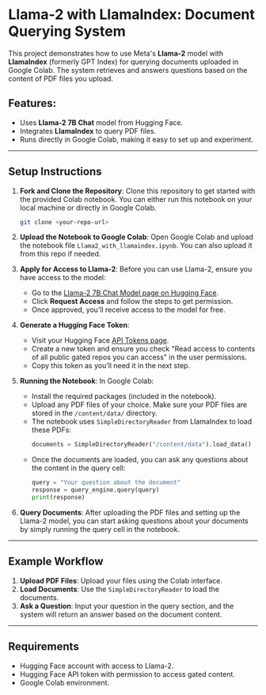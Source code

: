 # Llama-2 with LlamaIndex: Document Querying System

This project demonstrates how to use Meta's **Llama-2** model with **LlamaIndex** (formerly GPT Index) for querying documents uploaded in Google Colab. The system retrieves and answers questions based on the content of PDF files you upload.

## Features:
- Uses **Llama-2 7B Chat** model from Hugging Face.
- Integrates **LlamaIndex** to query PDF files.
- Runs directly in Google Colab, making it easy to set up and experiment.

---

## Setup Instructions

1. **Fork and Clone the Repository**:
   Clone this repository to get started with the provided Colab notebook. You can either run this notebook on your local machine or directly in Google Colab.

   ```bash
   git clone <your-repo-url>
   ```

2. **Upload the Notebook to Google Colab**:
   Open Google Colab and upload the notebook file `Llama2_with_llamaindex.ipynb`. You can also upload it from this repo if needed.

3. **Apply for Access to Llama-2**:
   Before you can use Llama-2, ensure you have access to the model:
   - Go to the [Llama-2 7B Chat Model page on Hugging Face](https://huggingface.co/meta-llama/Llama-2-7b-chat-hf).
   - Click **Request Access** and follow the steps to get permission.
   - Once approved, you’ll receive access to the model for free.

4. **Generate a Hugging Face Token**:
   - Visit your Hugging Face [API Tokens page](https://huggingface.co/settings/tokens).
   - Create a new token and ensure you check "Read access to contents of all public gated repos you can access" in the user permissions.
   - Copy this token as you’ll need it in the next step.

5. **Running the Notebook**:
   In Google Colab:
   - Install the required packages (included in the notebook).
   - Upload any PDF files of your choice. Make sure your PDF files are stored in the `/content/data/` directory.
   - The notebook uses `SimpleDirectoryReader` from LlamaIndex to load these PDFs:
     ```python
     documents = SimpleDirectoryReader("/content/data").load_data()
     ```
   - Once the documents are loaded, you can ask any questions about the content in the query cell:
     ```python
     query = "Your question about the document"
     response = query_engine.query(query)
     print(response)
     ```

6. **Query Documents**:
   After uploading the PDF files and setting up the Llama-2 model, you can start asking questions about your documents by simply running the query cell in the notebook.

---

## Example Workflow

1. **Upload PDF Files**: Upload your files using the Colab interface.
2. **Load Documents**: Use the `SimpleDirectoryReader` to load the documents.
3. **Ask a Question**: Input your question in the query section, and the system will return an answer based on the document content.

---

## Requirements
- Hugging Face account with access to Llama-2.
- Hugging Face API token with permission to access gated content.
- Google Colab environment.
